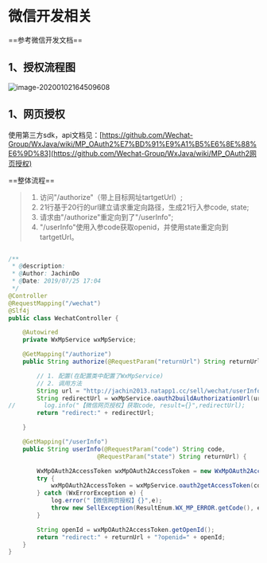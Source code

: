 # 微信开发相关

==参考微信开发文档==

## 1、授权流程图

![image-20200102164509608](/Users/jc/Documents/JavaNote/wechat-food/image-20200102164509608.png)

## 1、网页授权



使用第三方sdk，api文档见：[https://github.com/Wechat-Group/WxJava/wiki/MP_OAuth2%E7%BD%91%E9%A1%B5%E6%8E%88%E6%9D%83](https://github.com/Wechat-Group/WxJava/wiki/MP_OAuth2网页授权)



==整体流程==

> 1. 访问"/authorize"（带上目标网址tartgetUrl）;
> 2. 21行基于20行的url建立请求重定向路径，生成21行入参code, state;
> 3. 请求由"/authorize"重定向到了"/userInfo";
> 4. "/userInfo"使用入参code获取openid，并使用state重定向到tartgetUrl。
>
> 

```java

/**
 * @description:
 * @Author: JachinDo
 * @Date: 2019/07/25 17:04
 */
@Controller
@RequestMapping("/wechat")
@Slf4j
public class WechatController {

    @Autowired
    private WxMpService wxMpService;

    @GetMapping("/authorize")
    public String authorize(@RequestParam("returnUrl") String returnUrl) {

        // 1. 配置(在配置类中配置了WxMpService)
        // 2. 调用方法
        String url = "http://jachin2013.natapp1.cc/sell/wechat/userInfo";
        String redirectUrl = wxMpService.oauth2buildAuthorizationUrl(url, WxConsts.OAuth2Scope.SNSAPI_USERINFO, URLEncoder.encode(returnUrl));
//        log.info("【微信网页授权】获取code, result={}",redirectUrl);
        return "redirect:" + redirectUrl;

    }

    @GetMapping("/userInfo")
    public String userInfo(@RequestParam("code") String code,
                         @RequestParam("state") String returnUrl) {

        WxMpOAuth2AccessToken wxMpOAuth2AccessToken = new WxMpOAuth2AccessToken();
        try {
            wxMpOAuth2AccessToken = wxMpService.oauth2getAccessToken(code);
        } catch (WxErrorException e) {
            log.error("【微信网页授权】{}",e);
            throw new SellException(ResultEnum.WX_MP_ERROR.getCode(), e.getError().getErrorMsg());
        }

        String openId = wxMpOAuth2AccessToken.getOpenId();
        return "redirect:" + returnUrl + "?openid=" + openId;
    }
}
```